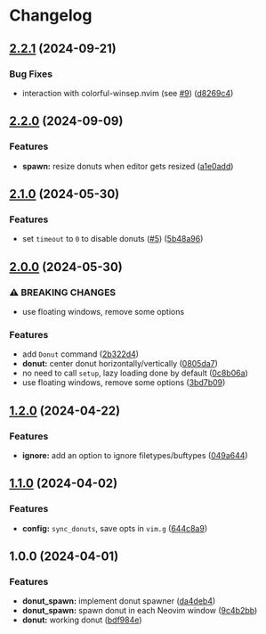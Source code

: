 # Changelog

## [2.2.1](https://github.com/NStefan002/donut.nvim/compare/v2.2.0...v2.2.1) (2024-09-21)


### Bug Fixes

* interaction with colorful-winsep.nvim (see [#9](https://github.com/NStefan002/donut.nvim/issues/9)) ([d8269c4](https://github.com/NStefan002/donut.nvim/commit/d8269c4b3c2b3084ee95be3d535dacf42850ab9f))

## [2.2.0](https://github.com/NStefan002/donut.nvim/compare/v2.1.0...v2.2.0) (2024-09-09)


### Features

* **spawn:** resize donuts when editor gets resized ([a1e0add](https://github.com/NStefan002/donut.nvim/commit/a1e0add4a0a954c032543affc8ac39788562623e))

## [2.1.0](https://github.com/NStefan002/donut.nvim/compare/v2.0.0...v2.1.0) (2024-05-30)


### Features

* set `timeout` to `0` to disable donuts ([#5](https://github.com/NStefan002/donut.nvim/issues/5)) ([5b48a96](https://github.com/NStefan002/donut.nvim/commit/5b48a96e15fea83cb68f86eeea2088894957f1ba))

## [2.0.0](https://github.com/NStefan002/donut.nvim/compare/v1.2.0...v2.0.0) (2024-05-30)


### ⚠ BREAKING CHANGES

* use floating windows, remove some options

### Features

* add `Donut` command ([2b322d4](https://github.com/NStefan002/donut.nvim/commit/2b322d42c5d21717226fe7256ec0a0b02f689b30))
* **donut:** center donut horizontally/vertically ([0805da7](https://github.com/NStefan002/donut.nvim/commit/0805da7f04fa0706be00d3a3075404d46e02c241))
* no need to call `setup`, lazy loading done by default ([0c8b06a](https://github.com/NStefan002/donut.nvim/commit/0c8b06ab6d4d283f4a395c7d81a65626ba9eb81c))
* use floating windows, remove some options ([3bd7b09](https://github.com/NStefan002/donut.nvim/commit/3bd7b09f68af3712ba5d4e24beacef24a2df2cbd))

## [1.2.0](https://github.com/NStefan002/donut.nvim/compare/v1.1.0...v1.2.0) (2024-04-22)


### Features

* **ignore:** add an option to ignore filetypes/buftypes ([049a644](https://github.com/NStefan002/donut.nvim/commit/049a6447b38840b79c831380cd332dc253626707))

## [1.1.0](https://github.com/NStefan002/donut.nvim/compare/v1.0.0...v1.1.0) (2024-04-02)


### Features

* **config:** `sync_donuts`, save opts in `vim.g` ([644c8a9](https://github.com/NStefan002/donut.nvim/commit/644c8a97389f0dd7d9aaa3b786f2056f052d5ba3))

## 1.0.0 (2024-04-01)


### Features

* **donut_spawn:** implement donut spawner ([da4deb4](https://github.com/NStefan002/donut.nvim/commit/da4deb4440be266759522473d826f6a9df31c919))
* **donut_spawn:** spawn donut in each Neovim window ([9c4b2bb](https://github.com/NStefan002/donut.nvim/commit/9c4b2bb79929032c857c828bee137f08acf9af16))
* **donut:** working donut ([bdf984e](https://github.com/NStefan002/donut.nvim/commit/bdf984e2e2abe9a2e6b5214605172c64249033ab))
